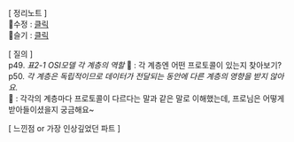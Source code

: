 [ 정리노트 ]  
🐰수정 : [클릭](https://github.com/YunSuJeong/BOOK/blob/main/network/%EB%AA%A8%EB%91%90%EC%9D%98%20%EB%84%A4%ED%8A%B8%EC%9B%8C%ED%81%AC(Network%20for%20everyone)/chap2.%20%EB%84%A4%ED%8A%B8%EC%9B%8C%ED%81%AC%20%EA%B8%B0%EB%B3%B8%EA%B7%9C%EC%B9%99.md)  
🍅슬기 : [클릭](https://github.com/seulgi7/Book-Log/blob/e88043bcf168cbe8d351f6df4373cf9142b26657/network/%EB%AA%A8%EB%91%90%EC%9D%98%EB%84%A4%ED%8A%B8%EC%9B%8C%ED%81%AC/2%EC%9E%A5-%EB%84%A4%ED%8A%B8%EC%9B%8C%ED%81%AC%EC%9D%98%EA%B8%B0%EB%B3%B8%EA%B7%9C%EC%B9%99.md)


[ 질의 ]  
p49. _표2-1 OSI모델 각 계층의 역할_
🐰 : 각 계층엔 어떤 프로토콜이 있는지 찾아보기?
p50. _각 계층은 독립적이므로 데이터가 전달되는 동안에 다른 계층의 영향을 받지 않아요._  
🐰 : 각각의 계층마다 프로토콜이 다르다는 말과 같은 말로 이해했는데, 프로님은 어떻게 받아들이셨을지 궁금해요~  


[ 느낀점 or 가장 인상깊었던 파트 ]  
